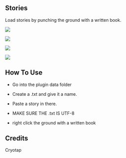 ## Stories
Load stories by punching the ground with a written book.

![](https://i.imgur.com/ve6n7LO.png)


![](https://i.imgur.com/KF4uam9.png)


[![](https://poggit.pmmp.io/shield.state/Stories)](https://poggit.pmmp.io/p/Stories)


[![](https://poggit.pmmp.io/shield.api/Stories)](https://poggit.pmmp.io/p/Stories)

## How To Use
- Go into the plugin data folder

- Create a .txt and give it a name.

- Paste a story in there.

- MAKE SURE THE .txt IS UTF-8

- right click the ground with a written book

## Credits
Cryotap
